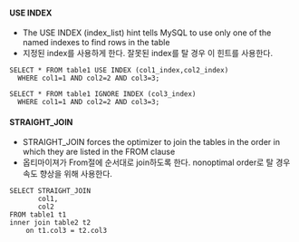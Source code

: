 #### USE INDEX

* The USE INDEX (index_list) hint tells MySQL to use only one of the named indexes to find rows in the table
* 지정된 index를 사용하게 한다. 잘못된 index를 탈 경우 이 힌트를 사용한다.

```mysql
SELECT * FROM table1 USE INDEX (col1_index,col2_index)
  WHERE col1=1 AND col2=2 AND col3=3;

SELECT * FROM table1 IGNORE INDEX (col3_index)
  WHERE col1=1 AND col2=2 AND col3=3;
```

#### STRAIGHT_JOIN

* STRAIGHT_JOIN forces the optimizer to join the tables in the order in which they are listed in the FROM clause
* 옵티마이져가 From절에 순서대로 join하도록 한다. nonoptimal order로 탈 경우 속도 향상을 위해 사용한다.

```mysql
SELECT STRAIGHT_JOIN
       col1,
       col2
FROM table1 t1
inner join table2 t2
    on t1.col3 = t2.col3 
  
 
```
